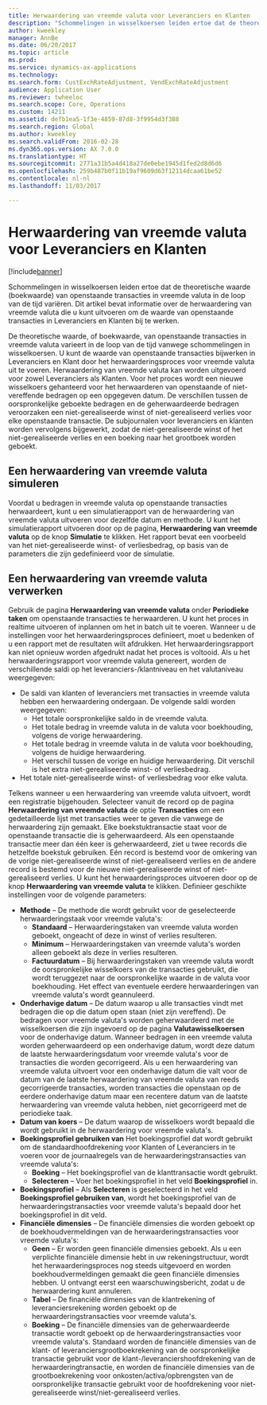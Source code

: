 ```yaml
---
title: Herwaardering van vreemde valuta voor Leveranciers en Klanten
description: "Schommelingen in wisselkoersen leiden ertoe dat de theoretische waarde (boekwaarde) van openstaande transacties in vreemde valuta in de loop van de tijd variëren. Dit artikel bevat informatie over de herwaardering van vreemde valuta die u kunt uitvoeren om de waarde van openstaande transacties in Leveranciers en Klanten bij te werken."
author: kweekley
manager: AnnBe
ms.date: 06/20/2017
ms.topic: article
ms.prod: 
ms.service: dynamics-ax-applications
ms.technology: 
ms.search.form: CustExchRateAdjustment, VendExchRateAdjustment
audience: Application User
ms.reviewer: twheeloc
ms.search.scope: Core, Operations
ms.custom: 14211
ms.assetid: defb1ea5-1f3e-4859-87d8-3f9954d3f388
ms.search.region: Global
ms.author: kweekley
ms.search.validFrom: 2016-02-28
ms.dyn365.ops.version: AX 7.0.0
ms.translationtype: HT
ms.sourcegitcommit: 2771a31b5a4d418a27de0ebe1945d1fed2d8d6d6
ms.openlocfilehash: 259b487b0f11b19af9609d63f12114dcaa61be52
ms.contentlocale: nl-nl
ms.lasthandoff: 11/03/2017

---
```


# <a name="foreign-currency-revaluation-for-accounts-payable-and-accounts-receivable"></a>Herwaardering van vreemde valuta voor Leveranciers en Klanten

[!include[banner](../includes/banner.md)]


Schommelingen in wisselkoersen leiden ertoe dat de theoretische waarde (boekwaarde) van openstaande transacties in vreemde valuta in de loop van de tijd variëren. Dit artikel bevat informatie over de herwaardering van vreemde valuta die u kunt uitvoeren om de waarde van openstaande transacties in Leveranciers en Klanten bij te werken. 

De theoretische waarde, of boekwaarde, van openstaande transacties in vreemde valuta varieert in de loop van de tijd vanwege schommelingen in wisselkoersen. U kunt de waarde van openstaande transacties bijwerken in Leveranciers en Klant door het herwaarderingsproces voor vreemde valuta uit te voeren. Herwaardering van vreemde valuta kan worden uitgevoerd voor zowel Leveranciers als Klanten. Voor het proces wordt een nieuwe wisselkoers gehanteerd voor het herwaarderen van openstaande of niet-vereffende bedragen op een opgegeven datum. De verschillen tussen de oorspronkelijke geboekte bedragen en de geherwaardeerde bedragen veroorzaken een niet-gerealiseerde winst of niet-gerealiseerd verlies voor elke openstaande transactie. De subjournalen voor leveranciers en klanten worden vervolgens bijgewerkt, zodat de niet-gerealiseerde winst of het niet-gerealiseerde verlies en een boeking naar het grootboek worden geboekt.

## <a name="simulate-a-foreign-currency-revaluation"></a>Een herwaardering van vreemde valuta simuleren
Voordat u bedragen in vreemde valuta op openstaande transacties herwaardeert, kunt u een simulatierapport van de herwaardering van vreemde valuta uitvoeren voor dezelfde datum en methode. U kunt het simulatierapport uitvoeren door op de pagina, **Herwaardering van vreemde valuta** op de knop **Simulatie** te klikken. Het rapport bevat een voorbeeld van het niet-gerealiseerde winst- of verliesbedrag, op basis van de parameters die zijn gedefinieerd voor de simulatie.

## <a name="process-a-foreign-currency-revaluation"></a>Een herwaardering van vreemde valuta verwerken
Gebruik de pagina **Herwaardering van vreemde valuta** onder **Periodieke taken** om openstaande transacties te herwaarderen. U kunt het proces in realtime uitvoeren of inplannen om het in batch uit te voeren. Wanneer u de instellingen voor het herwaarderingsproces definieert, moet u bedenken of u een rapport met de resultaten wilt afdrukken. Het herwaarderingsrapport kan niet opnieuw worden afgedrukt nadat het proces is voltooid. Als u het herwaarderingsrapport voor vreemde valuta genereert, worden de verschillende saldi op het leveranciers-/klantniveau en het valutaniveau weergegeven:

-   De saldi van klanten of leveranciers met transacties in vreemde valuta hebben een herwaardering ondergaan. De volgende saldi worden weergegeven:
    -   Het totale oorspronkelijke saldo in de vreemde valuta.
    -   Het totale bedrag in vreemde valuta in de valuta voor boekhouding, volgens de vorige herwaardering.
    -   Het totale bedrag in vreemde valuta in de valuta voor boekhouding, volgens de huidige herwaardering.
    -   Het verschil tussen de vorige en huidige herwaardering. Dit verschil is het extra niet-gerealiseerde winst- of verliesbedrag.
-   Het totale niet-gerealiseerde winst- of verliesbedrag voor elke valuta.

Telkens wanneer u een herwaardering van vreemde valuta uitvoert, wordt een registratie bijgehouden. Selecteer vanuit de record op de pagina **Herwaardering van vreemde valuta** de optie **Transacties** om een gedetailleerde lijst met transacties weer te geven die vanwege de herwaardering zijn gemaakt. Elke boekstuktransactie staat voor de openstaande transactie die is geherwaardeerd. Als een openstaande transactie meer dan één keer is geherwaardeerd, ziet u twee records die hetzelfde boekstuk gebruiken. Eén record is bestemd voor de omkering van de vorige niet-gerealiseerde winst of niet-gerealiseerd verlies en de andere record is bestemd voor de nieuwe niet-gerealiseerde winst of niet-gerealiseerd verlies. U kunt het herwaarderingsproces uitvoeren door op de knop **Herwaardering van vreemde valuta** te klikken. Definieer geschikte instellingen voor de volgende parameters:

-   **Methode** – De methode die wordt gebruikt voor de geselecteerde herwaarderingstaak voor vreemde valuta's:
    -   **Standaard** – Herwaarderingstaken van vreemde valuta worden geboekt, ongeacht of deze in winst of verlies resulteren.
    -   **Minimum** – Herwaarderingstaken van vreemde valuta's worden alleen geboekt als deze in verlies resulteren.
    -   **Factuurdatum** – Bij herwaarderingstaken van vreemde valuta wordt de oorspronkelijke wisselkoers van de transacties gebruikt, die wordt teruggezet naar de oorspronkelijke waarde in de valuta voor boekhouding. Het effect van eventuele eerdere herwaarderingen van vreemde valuta's wordt geannuleerd.
-   **Onderhavige datum** – De datum waarop u alle transacties vindt met bedragen die op die datum open staan (niet zijn vereffend). De bedragen voor vreemde valuta's worden geherwaardeerd met de wisselkoersen die zijn ingevoerd op de pagina **Valutawisselkoersen** voor de onderhavige datum. Wanneer bedragen in een vreemde valuta worden geherwaardeerd op een onderhavige datum, wordt deze datum de laatste herwaarderingsdatum voor vreemde valuta's voor de transacties die worden gecorrigeerd. Als u een herwaardering van vreemde valuta uitvoert voor een onderhavige datum die valt voor de datum van de laatste herwaardering van vreemde valuta van reeds gecorrigeerde transacties, worden transacties die openstaan op de eerdere onderhavige datum maar een recentere datum van de laatste herwaardering van vreemde valuta hebben, niet gecorrigeerd met de periodieke taak.
-   **Datum van koers** – De datum waarop de wisselkoers wordt bepaald die wordt gebruikt in de herwaardering voor vreemde valuta's.
-   **Boekingsprofiel gebruiken van** Het boekingsprofiel dat wordt gebruikt om de standaardhoofdrekening voor Klanten of Leveranciers in te voeren voor de journaalregels van de herwaarderingstransacties van vreemde valuta's:
    -   **Boeking** – Het boekingsprofiel van de klanttransactie wordt gebruikt.
    -   **Selecteren** – Voer het boekingsprofiel in het veld **Boekingsprofiel** in.
-   **Boekingsprofiel** – Als **Selecteren** is geselecteerd in het veld **Boekingsprofiel gebruiken van**, wordt het boekingsprofiel van de herwaarderingstransacties voor vreemde valuta's bepaald door het boekingsprofiel in dit veld.
-   **Financiële dimensies** – De financiële dimensies die worden geboekt op de boekhoudvermeldingen van de herwaarderingstransacties voor vreemde valuta's:
    -   **Geen** – Er worden geen financiële dimensies geboekt. Als u een verplichte financiële dimensie hebt in uw rekeningstructuur, wordt het herwaarderingsproces nog steeds uitgevoerd en worden boekhoudvermeldingen gemaakt die geen financiële dimensies hebben. U ontvangt eerst een waarschuwingsbericht, zodat u de herwaardering kunt annuleren.
    -   **Tabel** – De financiële dimensies van de klantrekening of leveranciersrekening worden geboekt op de herwaarderingstransacties voor vreemde valuta's.
    -   **Boeking** – De financiële dimensies van de geherwaardeerde transactie wordt geboekt op de herwaarderingstransacties voor vreemde valuta's. Standaard worden de financiële dimensies van de klant- of leveranciersgrootboekrekening van de oorspronkelijke transactie gebruikt voor de klant-/leveranciershoofdrekening van de herwaarderingtransactie, en worden de financiële dimensies van de grootboekrekening voor onkosten/activa/opbrengsten van de oorspronkelijke transactie gebruikt voor de hoofdrekening voor niet-gerealiseerde winst/niet-gerealiseerd verlies.





